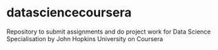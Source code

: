 # datasciencecoursera
Repository to submit assignments and do project work for Data Science Specialisation by John Hopkins University on Coursera 
